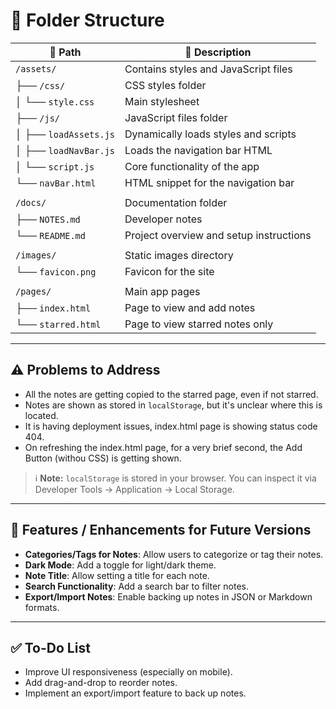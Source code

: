 # 📁 Folder Structure

| 📂 Path                            | 📝 Description                            |
|------------------------------------|--------------------------------------------|
| `/assets/`                         | Contains styles and JavaScript files       |
| ├── `/css/`                        | CSS styles folder                          |
| │   └── `style.css`                | Main stylesheet                            |
| ├── `/js/`                         | JavaScript files folder                    |
| │   ├── `loadAssets.js`           | Dynamically loads styles and scripts       |
| │   ├── `loadNavBar.js`           | Loads the navigation bar HTML              |
| │   └── `script.js`               | Core functionality of the app              |
| └── `navBar.html`                 | HTML snippet for the navigation bar        |
|                                    |                                            |
| `/docs/`                           | Documentation folder                       |
| ├── `NOTES.md`                    | Developer notes                            |
| └── `README.md`                   | Project overview and setup instructions    |
|                                    |                                            |
| `/images/`                         | Static images directory                    |
| └── `favicon.png`                 | Favicon for the site                       |
|                                    |                                            |
| `/pages/`                          | Main app pages                             |
| ├── `index.html`                  | Page to view and add notes                 |
| └── `starred.html`                | Page to view starred notes only            |

---

## ⚠️ Problems to Address

- All the notes are getting copied to the starred page, even if not starred.
- Notes are shown as stored in `localStorage`, but it's unclear where this is located.
- It is having deployment issues, index.html page is showing status code 404.
- On refreshing the index.html page, for a very brief second, the Add Button (withou CSS) is getting shown.

> ℹ️ **Note:** `localStorage` is stored in your browser. You can inspect it via Developer Tools → Application → Local Storage.

---

## 🚀 Features / Enhancements for Future Versions

- **Categories/Tags for Notes**: Allow users to categorize or tag their notes.
- **Dark Mode**: Add a toggle for light/dark theme.
- **Note Title**: Allow setting a title for each note.
- **Search Functionality**: Add a search bar to filter notes.
- **Export/Import Notes**: Enable backing up notes in JSON or Markdown formats.

---

## ✅ To-Do List

- Improve UI responsiveness (especially on mobile).
- Add drag-and-drop to reorder notes.
- Implement an export/import feature to back up notes.
